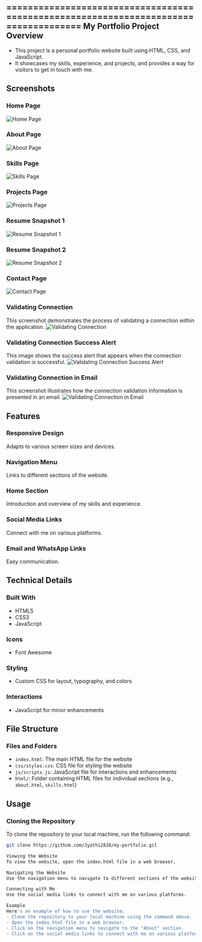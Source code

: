 ====================================================================================
                                My Portfolio Project
Overview
----------------------------------------------------------------------------------------

- This project is a personal portfolio website built using HTML, CSS, and JavaScript. 
- It showcases my skills, experience, and projects, and provides a way for visitors to get in touch with me.

## Screenshots

### Home Page
![Home Page](screenshots/HomePage.png)

### About Page
![About Page](screenshots/AboutPage.png)

### Skills Page
![Skills Page](screenshots/SkillsPage.png)

### Projects Page
![Projects Page](screenshots/ProjectsPage.png)

### Resume Snapshot 1
![Resume Snapshot 1](screenshots/ResumeSnapshot1.png)

### Resume Snapshot 2
![Resume Snapshot 2](screenshots/ResumeSnapShot2.png)

### Contact Page
![Contact Page](screenshots/ContactPage.png)

### Validating Connection
This screenshot demonstrates the process of validating a connection within the application.
![Validating Connection](screenshots/ValidatingConnection1.png)

### Validating Connection Success Alert
This image shows the success alert that appears when the connection validation is successful.
![Validating Connection Success Alert](screenshots/ValidatingConnection1SuccessAlert.png)

### Validating Connection in Email
This screenshot illustrates how the connection validation information is presented in an email.
![Validating Connection in Email](screenshots/ValidatingConnectionInEmail.png)

Features
----------------------------------------------------------------------------------------

### Responsive Design

Adapts to various screen sizes and devices.

### Navigation Menu

Links to different sections of the website.

### Home Section

Introduction and overview of my skills and experience.

### Social Media Links

Connect with me on various platforms.

### Email and WhatsApp Links

Easy communication.

Technical Details
----------------------------------------------------------------------------------------

### Built With

* HTML5
* CSS3
* JavaScript

### Icons

* Font Awesome

### Styling

* Custom CSS for layout, typography, and colors

### Interactions

* JavaScript for minor enhancements

File Structure
----------------------------------------------------------------------------------------

### Files and Folders

* `index.html`: The main HTML file for the website
* `css/styles.css`: CSS file for styling the website
* `js/scripts.js`: JavaScript file for interactions and enhancements
* `html/`: Folder containing HTML files for individual sections (e.g., `about.html`, `skills.html`)

Usage
----------------------------------------------------------------------------------------

### Cloning the Repository

To clone the repository to your local machine, run the following command:
```bash
git clone https://github.com/Jyothi2828/my-portfolio.git

Viewing the Website
To view the website, open the index.html file in a web browser.

Navigating the Website
Use the navigation menu to navigate to different sections of the website.

Connecting with Me
Use the social media links to connect with me on various platforms.

Example
Here's an example of how to use the website:
- Clone the repository to your local machine using the command above.
- Open the index.html file in a web browser.
- Click on the navigation menu to navigate to the "About" section.
- Click on the social media links to connect with me on various platforms.
